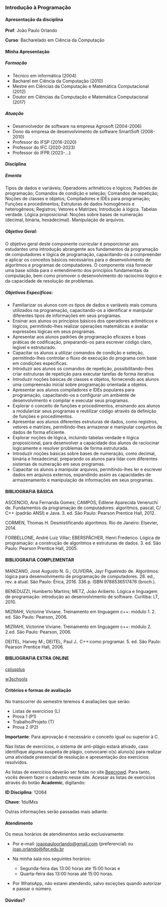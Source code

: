 ### Introdução à Programação

#### Apresentação da disciplina

**Prof**: João Paulo Orlando

**Curso**: Bacharelado em Ciência da Computação

#### Minha Apresentação

##### Formação
* Técnico em informática (2004)
* Bacharel em Ciência da Computação (2010)
* Mestre em Ciências da Computação e Matemática Computacional (2012)
* Doutor em Ciências da Computação e Matemática Computacional (2017)

##### Atuação

* Desenvolvedor de software na empresa Agrosoft (2004-2006)
* Dono da empresa de desenvolvimento de software SmartSoft (2008-2010)
* Professor do IFSP (2016-2020)
* Professor do IFC (2020-2023)
* Professor do IFPR (2023-...)

#### Disciplina
##### Ementa
Tipos de dados e variáveis; Operadores aritméticos e lógicos; Padrões de programação;
Comandos de condição e seleção; Comandos de repetição; Noções de classes e objetos;
Compiladores e IDEs para programação; Funções e procedimentos; Estruturas de dados
homogêneos e heterogêneos; Registros; Vetores e Matrizes; Introdução à lógica. Tabelas
verdade. Lógica proposicional. Noções sobre bases de numeração (decimal, binária,
hexadecimal). Manipulação de arquivos.

##### Objetivo Geral:
O objetivo geral deste componente curricular é proporcionar aos estudantes uma introdução abrangente aos fundamentos da programação de computadores e lógica de programação, capacitando-os a compreender e aplicar os conceitos básicos necessários para o desenvolvimento de algoritmos e programas de computadores. O componente visa fornecer uma base sólida para o entendimento dos princípios fundamentais da computação, bem como promover o desenvolvimento do raciocínio lógico e da capacidade de resolução de problemas.

##### Objetivos Específicos:
* Familiarizar os alunos com os tipos de dados e variáveis mais comuns utilizados na programação, capacitando-os a identificar e manipular diferentes tipos de informações em seus programas.
* Ensinar aos alunos os princípios básicos dos operadores aritméticos e lógicos, permitindo-lhes realizar operações matemáticas e avaliar expressões lógicas em seus programas.
* Apresentar aos alunos padrões de programação eficazes e boas práticas de codificação, preparando-os para escrever código claro, legível e estruturado.
* Capacitar os alunos a utilizar comandos de condição e seleção, permitindo-lhes controlar o fluxo de execução do programa com base em condições específicas.
* Introduzir aos alunos os comandos de repetição, possibilitando-lhes criar estruturas de repetição para executar tarefas de forma iterativa.
* Introduzir noções básicas de classes e objetos, fornecendo aos alunos uma compreensão inicial sobre programação orientada a objetos.
* Apresentar aos alunos compiladores e IDEs populares para programação, capacitando-os a configurar um ambiente de desenvolvimento e compilar e executar seus programas.
* Explorar o conceito de funções e procedimentos, ensinando aos alunos a modularizar seus programas e reutilizar código através da definição de funções e procedimentos.
* Apresentar aos alunos diferentes estruturas de dados, como registros, vetores e matrizes, permitindo-lhes armazenar e manipular conjuntos de dados de forma eficiente.
* Explorar noções de lógica, incluindo tabelas verdade e lógica proposicional, para desenvolver a capacidade dos alunos de raciocinar logicamente e resolver problemas de forma estruturada.
* Introduzir noções básicas sobre bases de numeração, como decimal, binária e hexadecimal, preparando os alunos para lidar com diferentes sistemas de numeração em seus programas.
* Capacitar os alunos a manipular arquivos, permitindo-lhes ler e escrever dados em arquivos externos, expandindo assim as capacidades de armazenamento e manipulação de informações em seus programas.

#### BIBLIOGRAFIA BÁSICA
ASCENCIO, Ana Fernanda Gomes; CAMPOS, Edilene Aparecida Veneruchi de. Fundamentos da programação de computadores: algoritmos, pascal, C/ C++ (padrão ANSI) e Java. 3. ed. São Paulo: Pearson Prentice Hall, 2012.

CORMEN, Thomas H. Desmistificando algoritmos. Rio de Janeiro: Elsevier, 2014.

FORBELLONE, André Luiz Villar; EBERSPÄCHER, Henri Frederico. Lógica de programação: a construção de algoritmos e estruturas de dados. 3. ed. São Paulo: Pearson Prentice Hall, 2005.

#### BIBLIOGRAFIA COMPLEMENTAR
MANZANO, José Augusto N. G.; OLIVEIRA, Jayr Figueiredo de. Algoritmos: lógica para desenvolvimento de programação de computadores. 28. ed., rev. a atual. São Paulo: Érica, 2016.
336 p. ISBN 9788536517476 (broch.).

BENEDUZZI, Humberto Martins; METZ, João Ariberto. Lógica e linguagem de programação: introdução ao desenvolvimento de software. Curitiba: LT, 2010.

MIZRAHI, Victorine Viviane. Treinamento em linguagem c++: módulo 1. 2. ed. São Paulo: Pearson, 2006.

MIZRAHI, Victorine Viviane. Treinamento em linguagem c++: módulo 2. 2.ed. São Paulo: Pearson, 2006.

DEITEL, Harvey M.; DEITEL, Paul J.. C++:como programar. 5. ed. São Paulo: Pearson Prentice Hall, 2006.

#### BIBLIOGRAFIA EXTRA ONLINE

[cplusplus](https://cplusplus.com/doc/tutorial/)

[w3schools](https://www.w3schools.com/cpp/default.asp)


#### Critérios e formas de avaliação

No transcorrer do semestre teremos 4 avaliações que serão:

* Listas de exercícios (L)
* Prova 1 (P1)
* Trabalho/Projeto (T)
* Prova 2 (P2)


**Importante**: Para aprovação é necessário o conceito igual ou superior à C.

Nas listas de exercícios, o sistema de anti-plágio estará ativado, caso identifique alguma suspeita de plágio, convocarei o(s) aluno(s) para realizar uma atividade presencial de resolução e apresentação dos exercícios resolvidos.

As listas de exercícios deverão ser feitas no site [Beecrowd](https://www.beecrowd.com.br/judge/pt/login). Para tanto, vocês devem fazer o cadastro nesse site. Acessar as listas de exercícios através do botão **Academic**, digitando:

**ID Disciplina**: 12064

**Chave**: 1duIMxs

Outras informações serão passadas mais adiante.

#### Atendimento
Os meus horários de atendimentos serão exclusivamente:

* Por e-mail: joaopauloorlando@gmail.com (preferencial) ou joao.orlando@ifpr.edu.br

* Na minha sala nos seguintes horários:
    * Segunda-feira das 13:00 horas até 15:00 horas e
    * Quarta-feira das 13:00 horas até 15:00 horas.

* Por WhatsApp, não estarei atendendo, salvo exceções quando autorizar e passar o número.

#### Dúvidas?